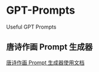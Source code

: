 # GPT-Prompts
Useful GPT Prompts

## 唐诗作画 Prompt 生成器
[唐诗作画 Prompt 生成器使用文档](https://github.com/kowloonzh/GPT-Prompts/blob/main/README-tang-poetry.md)
